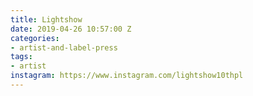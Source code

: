 ```yaml
---
title: Lightshow
date: 2019-04-26 10:57:00 Z
categories:
- artist-and-label-press
tags:
- artist
instagram: https://www.instagram.com/lightshow10thpl
---
```


